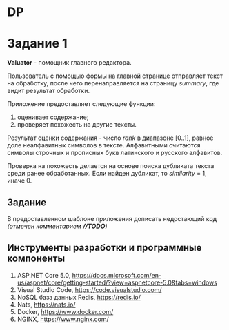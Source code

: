 # DP

# Задание 1

**Valuator** - помощник главного редактора.

Пользователь с помощью формы на главной странице отправляет текст на обработку, после чего перенаправляется на страницу *summary*, где видит результат обработки.

Приложение предоставляет следующие функции:

1. оценивает содержание;
2. проверяет похожесть на другие тексты.

Результат оценки содержания - число *rank* в диапазоне [0..1], равное доле неалфавитных символов в тексте.
Алфавитными считаются символы строчных и прописных букв латинского и русского алфавитов.

Проверка на похожесть делается на основе поиска дубликата текста среди ранее обработанных.
Если найден дубликат, то *similarity* = 1, иначе 0.

## Задание
В предоставленном шаблоне приложения дописать недостающий код *(отмечен комментарием **//TODO**)*

## Инструменты разработки и программные компоненты

1. ASP.NET Core 5.0, https://docs.microsoft.com/en-us/aspnet/core/getting-started/?view=aspnetcore-5.0&tabs=windows
2. Visual Studio Code, https://code.visualstudio.com/
3. NoSQL база данных Redis, https://redis.io/
4. Nats, https://nats.io/
5. Docker, https://www.docker.com/
6. NGINX, https://www.nginx.com/
